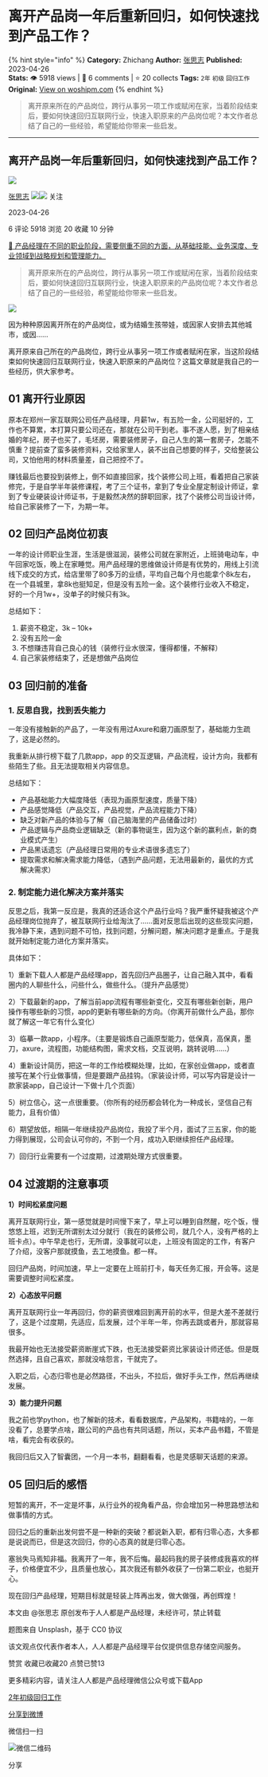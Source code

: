 # 离开产品岗一年后重新回归，如何快速找到产品工作？
{% hint style="info" %}
**Category:** Zhichang
**Author:** [张思志](https://www.woshipm.com/u/682488)
**Published:** 2023-04-26  
**Stats:** 👁️ 5918 views | 💬 6 comments | ⭐ 20 collects
**Tags:** `2年` `初级` `回归工作`
**Original:** [View on woshipm.com](https://www.woshipm.com/zhichang/5814872.html)
{% endhint %}
> 离开原来所在的产品岗位，跨行从事另一项工作或赋闲在家，当着阶段结束后，要如何快速回归互联网行业，快速入职原来的产品岗位呢？本文作者总结了自己的一些经验，希望能给你带来一些启发。

---

## 离开产品岗一年后重新回归，如何快速找到产品工作？

[![](https://image.woshipm.com/wp-files/2019/10/rvSXi51X4lfOQUOWIVBW.jpg!/both/72x72)](https://www.woshipm.com/u/682488)

[张思志](https://www.woshipm.com/u/682488) ![](https://static.woshipm.com/tag/1101_1@2x.png)![](https://static.woshipm.com/tag/1501_1@2x.png) 关注

2023-04-26

6 评论 5918 浏览 20 收藏 10 分钟

[🔗 产品经理在不同的职业阶段，需要侧重不同的方面，从基础技能、业务深度、专业领域到战略规划和管理能力。](https://ke.qidianla.com/courses/90pm)

> 离开原来所在的产品岗位，跨行从事另一项工作或赋闲在家，当着阶段结束后，要如何快速回归互联网行业，快速入职原来的产品岗位呢？本文作者总结了自己的一些经验，希望能给你带来一些启发。

![](https://image.woshipm.com/2023/04/14/c60d0eee-daa1-11ed-af94-00163e0b5ff3.png)

因为种种原因离开所在的产品岗位，或为结婚生孩带娃，或因家人安排去其他城市，或因……

离开原来自己所在的产品岗位，跨行业从事另一项工作或者赋闲在家，当这阶段结束如何快速回归互联网行业，快速入职原来的产品岗位？这篇文章就是我自己的一些经历，供大家参考。

## 01 离开行业原因

原本在郑州一家互联网公司任产品经理，月薪1w，有五险一金，公司挺好的，工作也不算累，本打算只要公司还在，那就在公司干到老。事不遂人愿，到了相亲结婚的年纪，房子也买了，毛坯房，需要装修房子，自己人生的第一套房子，怎能不慎重？提前查了蛮多装修资料，交给家里人，装不出自己想要的样子，交给整装公司，又怕他用的材料质量差，自己把控不了。

赚钱最后也要投到装修上，倒不如直接回家，找个装修公司上班，看着把自己家装修完，于是自学半年装修课程，考了三个证书，拿到了专业全屋定制设计师证，拿到了专业硬装设计师证书，于是毅然决然的辞职回家，找了个装修公司当设计师，给自己家装修了一下，为期一年。

## 02 回归产品岗位初衷

一年的设计师职业生涯，生活是很滋润，装修公司就在家附近，上班骑电动车，中午回家吃饭，晚上在家睡觉。用产品经理的思维做设计师是有优势的，用线上引流线下成交的方式，给店里带了80多万的业绩，平均自己每个月也能拿个8k左右，在一个县城里，拿8k也挺知足，但是没有五险一金。这个装修行业收入不稳定，好的一个月1w+，没单子的时候只有3k。

总结如下：

1.  薪资不稳定，3k – 10k+
2.  没有五险一金
3.  不想赚违背自己良心的钱（装修行业水很深，懂得都懂，不解释）
4.  自己家装修结束了，还是想做产品岗位

## 03 回归前的准备

### 1\. 反思自我，找到丢失能力

一年没有接触新的产品了，一年没有用过Axure和磨刀画原型了，基础能力生疏了，这是必然的。

我重新从排行榜下载了几款app，app 的交互逻辑，产品流程，设计方向，我都有些陌生了些。且无法提取相关内容信息。

总结如下：

*   产品基础能力大幅度降低（表现为画原型速度，质量下降）
*   产品感觉降低（产品交互，产品视觉，产品流程能力下降）
*   缺乏对新产品的体验与了解（自己脑海里的产品储备过时）
*   产品逻辑与产品商业逻辑缺乏（新的事物诞生，因为这个新的赢利点，新的商业模式产生）
*   产品黑话遗忘（产品经理日常用的专业术语很多遗忘了）
*   提取需求和解决需求能力降低，（遇到产品问题，无法用最新的，最优的方式解决需求）

### 2\. 制定能力进化解决方案并落实

反思之后，我第一反应是，我真的还适合这个产品行业吗？我严重怀疑我被这个产品经理岗位抛弃了，被互联网行业给淘汰了……面对反思后出现的这些现实问题，我冷静下来，遇到问题不可怕，找到问题，分解问题，解决问题才是重点。于是我就开始制定能力进化方案并落实。

具体如下：

1）重新下载人人都是产品经理app，首先回归产品圈子，让自己融入其中，看看圈内的人聊些什么，问些什么，做些什么。（提升产品感觉）

2）下载最新的app，了解当前app流程有哪些新变化，交互有哪些新创新，用户操作有哪些新的习惯，app的更新有哪些新的方向。（你离开前做什么产品，那你就了解这一年它有什么变化）

3）临摹一款app，小程序。（主要是锻炼自己画原型能力，低保真，高保真，墨刀，axure，流程图，功能结构图，需求文档，交互说明，跳转说明……）

4）重新设计简历，把这一年的工作给模糊处理，比如，在家创业做app，或者直接写在某个行业做事情，但是要跟产品挂钩。（家装设计师，可以写内容是设计一款家装app，自己设计一下做十几个页面）

5）树立信心，这一点很重要。（你所有的经历都会转化为一种成长，坚信自己有能力，且有价值）

6）期望放低，相隔一年继续投产品岗位，我投了半个月，面试了三五家，你的能力得到展现，公司会认可你的，不到一个月，成功入职继续担任产品经理。

7）回归行业需要有一个过度期，过渡期处理方式很重要。

## 04 过渡期的注意事项

**1）时间松紧度问题**

离开互联网行业，第一感觉就是时间慢下来了，早上可以睡到自然醒，吃个饭，慢悠悠上班，迟到无所谓别太过分就行（我在的装修公司，就几个人，没有严格的上班卡点）。中午早走也行，无所谓，没事就可以走，上班没有固定的工作，有客户了介绍，没客户那就摸鱼，去工地摸鱼。都一样。

回归产品岗，时间加速，早上一定要在上班前打卡，每天任务汇报，开会等。这是需要调整时间松紧度。

**2）心态放平问题**

离开互联网行业一年再回归，你的薪资很难回到离开前的水平，但是大差不差就行了，这是个过度期，先适应，后发展，过个半年一年，你再去跳或者升，那就容易很多。

我最开始也无法接受薪资断崖式下跌，也无法接受薪资比家装设计师还低。但是既然选择，且自己喜欢，那就没啥怨言，干就完了。

入职之后，心态归零也是必然路径，不出头，不拉后，做好手头工作，然后再继续发展。

**3）能力提升问题**

我之前也学python，也了解新的技术，看看数据库，产品架构，书籍啥的，一年没看了，总要学点啥，跟公司的产品也有共同话题，所以，买本产品书籍，不管是啥，看完会有收获的。

我回归后又入了智囊团，一个月一本书，翻翻看看，也是灵感聊天话题的来源。

## 05 回归后的感悟

短暂的离开，不一定是坏事，从行业外的视角看产品，你会增加另一种思路想法和做事情的方式。

回归之后的重新出发何尝不是一种新的突破？都说新入职，都有归零心态，大多都是说说而已，但是这次回归，你的心态真的就是归零心态。

塞翁失马焉知非福。我离开了一年，我不后悔。最起码我的房子装修成我喜欢的样子，价格便宜不少，且质量也放心，其次我还有额外收获了一份第二职业，也挺开心。

现在回归产品经理，短期目标就是轻装上阵再出发，做大做强，再创辉煌！

本文由 @张思志 原创发布于人人都是产品经理，未经许可，禁止转载

题图来自 Unsplash，基于 CC0 协议

该文观点仅代表作者本人，人人都是产品经理平台仅提供信息存储空间服务。

赞赏 收藏已收藏20 点赞已赞13

更多精彩内容，请关注人人都是产品经理微信公众号或下载App

[2年](https://www.woshipm.com/tag/2%e5%b9%b4)[初级](https://www.woshipm.com/tag/%e5%88%9d%e7%ba%a7)[回归工作](https://www.woshipm.com/tag/%e5%9b%9e%e5%bd%92%e5%b7%a5%e4%bd%9c)

[分享到微博](https://service.weibo.com/share/share.php?appkey=2775287854&title=离开产品岗一年后重新回归，如何快速找到产品工作？&url=https://www.woshipm.com/zhichang/5814872.html&pic=https://image.woshipm.com/2023/04/14/c60d0eee-daa1-11ed-af94-00163e0b5ff3.png)

微信扫一扫

![微信二维码](https://api.pwmqr.com/qrcode/create/?url=https://www.woshipm.com/zhichang/5814872.html)

分享